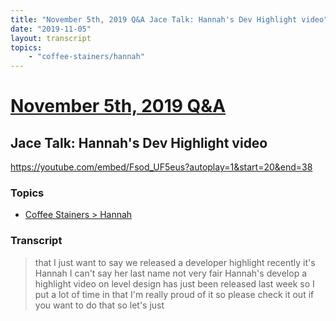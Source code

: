 ```yaml
---
title: "November 5th, 2019 Q&A Jace Talk: Hannah's Dev Highlight video"
date: "2019-11-05"
layout: transcript
topics:
    - "coffee-stainers/hannah"
---
```

# [November 5th, 2019 Q&A](../2019-11-05.md)
## Jace Talk: Hannah's Dev Highlight video
https://youtube.com/embed/Fsod_UF5eus?autoplay=1&start=20&end=38

### Topics
* [Coffee Stainers > Hannah](../topics/coffee-stainers/hannah.md)

### Transcript

> that I just want to say we released a developer highlight recently it's Hannah I can't say her last name not very fair Hannah's develop a highlight video on level design has just been released last week so I put a lot of time in that I'm really proud of it so please check it out if you want to do that so let's just

